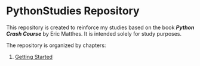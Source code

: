 # PythonStudies Repository

This repository is created to reinforce my studies based on the book ***Python Crash Course*** by Eric Matthes. It is intended solely for study purposes.  

The repository is organized by chapters:

1. [Getting Started](./chapter_1)
